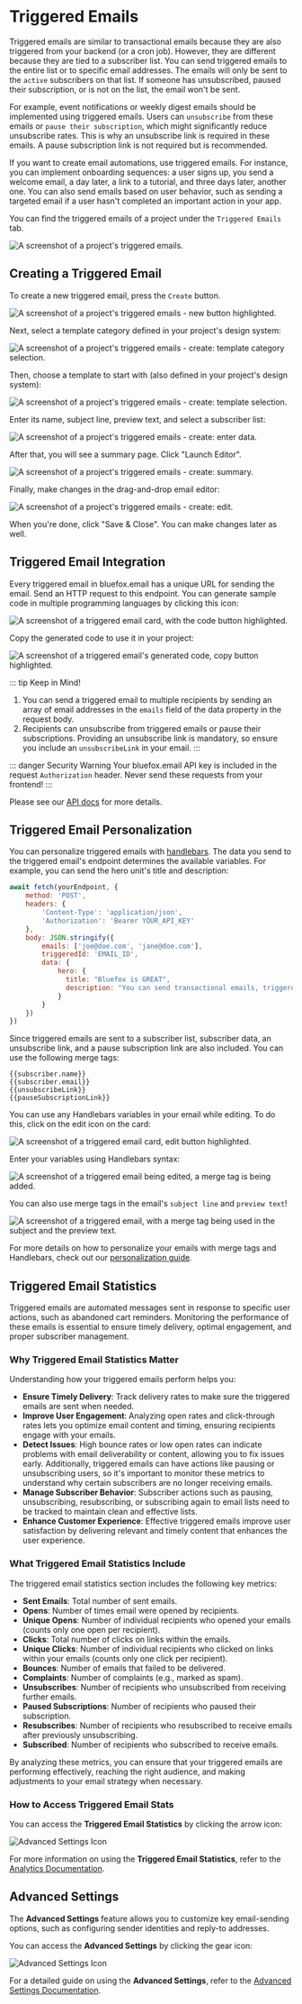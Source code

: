 # Triggered Emails

Triggered emails are similar to transactional emails because they are also triggered from your backend (or a cron job). However, they are different because they are tied to a subscriber list. You can send triggered emails to the entire list or to specific email addresses. The emails will only be sent to the `active` subscribers on that list. If someone has unsubscribed, paused their subscription, or is not on the list, the email won't be sent.

For example, event notifications or weekly digest emails should be implemented using triggered emails. Users can `unsubscribe` from these emails or `pause their subscription`, which might significantly reduce unsubscribe rates. This is why an unsubscribe link is required in these emails. A pause subscription link is not required but is recommended.

If you want to create email automations, use triggered emails. For instance, you can implement onboarding sequences: a user signs up, you send a welcome email, a day later, a link to a tutorial, and three days later, another one. You can also send emails based on user behavior, such as sending a targeted email if a user hasn't completed an important action in your app.

You can find the triggered emails of a project under the `Triggered Emails` tab.

![A screenshot of a project's triggered emails.](./project-triggered-emails.webp)

## Creating a Triggered Email

To create a new triggered email, press the `Create` button.

![A screenshot of a project's triggered emails - new button highlighted.](./project-triggered-emails-create-button.webp)

Next, select a template category defined in your project's design system:

![A screenshot of a project's triggered emails - create: template category selection.](./project-triggered-emails-create-select-category.webp)

Then, choose a template to start with (also defined in your project's design system):

![A screenshot of a project's triggered emails - create: template selection.](./project-triggered-emails-create-select-template.webp)

Enter its name, subject line, preview text, and select a subscriber list:

![A screenshot of a project's triggered emails - create: enter data.](./project-triggered-emails-create-subject.webp)

After that, you will see a summary page. Click "Launch Editor".

![A screenshot of a project's triggered emails - create: summary.](./project-triggered-emails-create-summary.webp)

Finally, make changes in the drag-and-drop email editor:

![A screenshot of a project's triggered emails - create: edit.](./project-triggered-emails-create-editor.webp)

When you're done, click "Save & Close". You can make changes later as well.

## Triggered Email Integration

Every triggered email in bluefox.email has a unique URL for sending the email. Send an HTTP request to this endpoint. You can generate sample code in multiple programming languages by clicking this icon:

![A screenshot of a triggered email card, with the code button highlighted.](./project-triggered-emails-code-button.webp)

Copy the generated code to use it in your project:

![A screenshot of a triggered email's generated code, copy button highlighted.](./project-triggered-emails-code-dialog.webp)

::: tip Keep in Mind!
1) You can send a triggered email to multiple recipients by sending an array of email addresses in the `emails` field of the data property in the request body.
2) Recipients can unsubscribe from triggered emails or pause their subscriptions. Providing an unsubscribe link is mandatory, so ensure you include an `unsubscribeLink` in your email.
:::

::: danger Security Warning
Your bluefox.email API key is included in the request `Authorization` header. Never send these requests from your frontend!
:::

Please see our [API docs](/docs/api/) for more details.

## Triggered Email Personalization

You can personalize triggered emails with [handlebars](https://handlebarsjs.com/). The data you send to the triggered email's endpoint determines the available variables. For example, you can send the hero unit's title and description:


```javascript
await fetch(yourEndpoint, {
    method: 'POST',
    headers: {
        'Content-Type': 'application/json',
        'Authorization': 'Bearer YOUR_API_KEY'
    },
    body: JSON.stringify({
        emails: ['joe@doe.com', 'jane@doe.com'],
        triggeredId: 'EMAIL_ID',
        data: {
            hero: {
              title: "Bluefox is GREAT",
              description: "You can send transactional emails, triggered emails, newsletters and promotional emails with the same software!!!"
            }
        }
    })
})
```

Since triggered emails are sent to a subscriber list, subscriber data, an unsubscribe link, and a pause subscription link are also included. You can use the following merge tags:
```
{{subscriber.name}}
{{subscriber.email}}
{{unsubscribeLink}}
{{pauseSubscriptionLink}}
```

You can use any Handlebars variables in your email while editing. To do this, click on the edit icon on the card:

![A screenshot of a triggered email card, edit button highlighted.](./project-triggered-emails-edit-button.webp)

Enter your variables using Handlebars syntax:

![A screenshot of a triggered email being edited, a merge tag is being added.](./project-triggered-emails-edit-merge-tag.webp)

You can also use merge tags in the email's `subject line` and `preview text`!

![A screenshot of a triggered email, with a merge tag being used in the subject and the preview text.](./project-triggered-emails-edit-subject-merge-tag.webp)

For more details on how to personalize your emails with merge tags and Handlebars, check out our [personalization guide](/docs/personalization).


## Triggered Email Statistics

Triggered emails are automated messages sent in response to specific user actions, such as abandoned cart reminders. Monitoring the performance of these emails is essential to ensure timely delivery, optimal engagement, and proper subscriber management.


### Why Triggered Email Statistics Matter

Understanding how your triggered emails perform helps you:

- **Ensure Timely Delivery**: Track delivery rates to make sure the triggered emails are sent when needed.
- **Improve User Engagement**: Analyzing open rates and click-through rates lets you optimize email content and timing, ensuring recipients engage with your emails.
- **Detect Issues**: High bounce rates or low open rates can indicate problems with email deliverability or content, allowing you to fix issues early. Additionally, triggered emails can have actions like pausing or unsubscribing users, so it's important to monitor these metrics to understand why certain subscribers are no longer receiving emails.
- **Manage Subscriber Behavior**: Subscriber actions such as pausing, unsubscribing, resubscribing, or subscribing again to email lists need to be tracked to maintain clean and effective lists.
- **Enhance Customer Experience**: Effective triggered emails improve user satisfaction by delivering relevant and timely content that enhances the user experience.

### What Triggered Email Statistics Include

The triggered email statistics section includes the following key metrics:

- **Sent Emails**: Total number of sent emails.
- **Opens**: Number of times email were opened by recipients.
- **Unique Opens**: Number of individual recipients who opened your emails (counts only one open per recipient).
- **Clicks**: Total number of clicks on links within the emails.
- **Unique Clicks**: Number of individual recipients who clicked on links within your emails (counts only one click per recipient).
- **Bounces**: Number of emails that failed to be delivered.
- **Complaints**: Number of complaints (e.g., marked as spam).
- **Unsubscribes**: Number of recipients who unsubscribed from receiving further emails.
- **Paused Subscriptions**: Number of recipients who paused their subscription.
- **Resubscribes**: Number of recipients who resubscribed to receive emails after previously unsubscribing.
- **Subscribed**: Number of recipients who subscribed to receive emails.

By analyzing these metrics, you can ensure that your triggered emails are performing effectively, reaching the right audience, and making adjustments to your email strategy when necessary.

### How to Access Triggered Email Stats

You can access the **Triggered Email Statistics** by clicking the arrow icon:

![Advanced Settings Icon](./project-triggered-stats-btn.webp)

For more information on using the **Triggered Email Statistics**, refer to the [Analytics Documentation](/docs/analytics).


## Advanced Settings

The **Advanced Settings** feature allows you to customize key email-sending options, such as configuring sender identities and reply-to addresses. 

You can access the **Advanced Settings** by clicking the gear icon:

![Advanced Settings Icon](./project-triggered-advanced-settings-btn.webp)

For a detailed guide on using the **Advanced Settings**, refer to the [Advanced Settings Documentation](/docs/projects/settings.html#advanced-settings).



